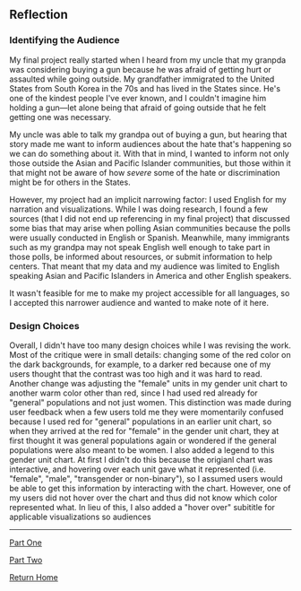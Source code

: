 ## Reflection 

### Identifying the Audience 

My final project really started when I heard from my uncle that my granpda was considering buying a gun because he was afraid of getting hurt or assaulted while going outside. My grandfather immigrated to the United States from South Korea in the 70s and has lived in the States since. He's one of the kindest people I've ever known, and I couldn't imagine him holding a gun&mdash;let alone being that afraid of going outside that he felt getting one was necessary. 

My uncle was able to talk my grandpa out of buying a gun, but hearing that story made me want to inform audiences about the hate that's happening so we can do something about it. With that in mind, I wanted to inform not only those outside the Asian and Pacific Islander communities, but those within it that might not be aware of how _severe_ some of the hate or discrimination might be for others in the States. 

However, my project had an implicit narrowing factor: I used English for my narration and visualizations. While I was doing research, I found a few sources (that I did not end up referencing in my final project) that discussed some bias that may arise when polling Asian communities because the polls were usually conducted in English or Spanish. Meanwhile, many immigrants such as my grandpa may not speak English well enough to take part in those polls, be informed about resources, or submit information to help centers. That meant that my data and my audience was limited to English speaking Asian and Pacific Islanders in America and other English speakers. 

It wasn't feasible for me to make my project accessible for all languages, so I accepted this narrower audience and wanted to make note of it here.

### Design Choices 

Overall, I didn't have too many design choices while I was revising the work. Most of the critique were in small details: changing some of the red color on the dark backgrounds, for example, to a darker red because one of my users thought that the contrast was too high and it was hard to read. Another change was adjusting the "female" units in my gender unit chart to another warm color other than red, since I had used red already for "general" populations and not just women. This distinction was made during user feedback when a few users told me they were momentarily confused because I used red for "general" populations in an earlier unit chart, so when they arrived at the red for "female" in the gender unit chart, they at first thought it was general populations again or wondered if the general populations were also meant to be women. I also added a legend to this gender unit chart. At first I didn't do this because the origianl chart was interactive, and hovering over each unit gave what it represented (i.e. "female", "male", "transgender or non-binary"), so I assumed users would be able to get this information by interacting with the chart. However, one of my users did not hover over the chart and thus did not know which color represented what. In lieu of this, I also added a "hover over" subititle for applicable visualizations so audiences 

<hr> 

[Part One](/cho_final_project_part1.md)

[Part Two](/cho_final_project_part2.md)

[Return Home](/README.md)
